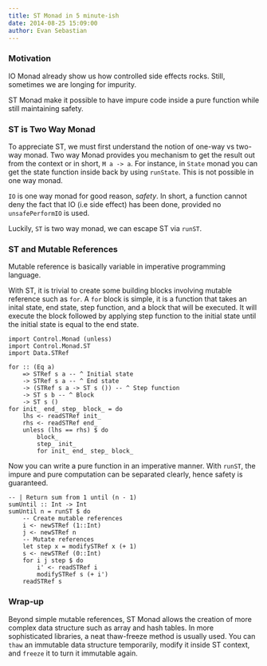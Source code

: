 ```yaml
---
title: ST Monad in 5 minute-ish 
date: 2014-08-25 15:09:00
author: Evan Sebastian
---
```


### Motivation

IO Monad already show us how controlled side effects rocks.
Still, sometimes we are longing for impurity.

ST Monad make it possible to have impure code inside a pure function 
while still maintaining safety.

### ST is Two Way Monad
To appreciate ST, we must first understand the notion of one-way vs
two-way monad.
Two way Monad provides you mechanism to get the result out from the context or
in short, `M a -> a`. For instance, in `State` monad you can get the 
state function inside back by using `runState`.
This is not possible in one way monad.

`IO` is one way monad for good reason, *safety*. In short, a function 
cannot deny the fact that IO (i.e side effect) has been done, provided no
`unsafePerformIO` is used.

Luckily, `ST` is two way monad, we can escape ST via `runST`.

### ST and Mutable References

Mutable reference is basically variable in imperative programming language.

With ST, it is trivial to create some building blocks involving
mutable reference such as `for`.
A `for` block is simple, it is a function that takes an inital state, end
state, step function, and a block that will be executed. It will execute the
block followed by applying step function to the initial state until the
initial state is equal to the end state.

    import Control.Monad (unless)
    import Control.Monad.ST
    import Data.STRef

    for :: (Eq a)
        => STRef s a -- ^ Initial state
        -> STRef s a -- ^ End state
        -> (STRef s a -> ST s ()) -- ^ Step function
        -> ST s b -- ^ Block
        -> ST s ()
    for init_ end_ step_ block_ = do
        lhs <- readSTRef init_
        rhs <- readSTRef end_
        unless (lhs == rhs) $ do
            block_
            step_ init_
            for init_ end_ step_ block_

Now you can write a pure function in an imperative manner.
With `runST`, the impure and pure computation can be separated clearly, hence
safety is guaranteed.

    -- | Return sum from 1 until (n - 1)
    sumUntil :: Int -> Int
    sumUntil n = runST $ do
        -- Create mutable references
        i <- newSTRef (1::Int)
        j <- newSTRef n
        -- Mutate references
        let step x = modifySTRef x (+ 1)
        s <- newSTRef (0::Int)
        for i j step $ do
            i' <- readSTRef i
            modifySTRef s (+ i')
        readSTRef s

### Wrap-up

Beyond simple mutable references,
ST Monad allows the creation of more complex data  structure such as array
and hash tables.
In more sophisticated libraries, a neat thaw-freeze method is usually used.
You can `thaw` an immutable data structure temporarily, 
modify it inside ST context, and `freeze` it to turn it immutable again.
